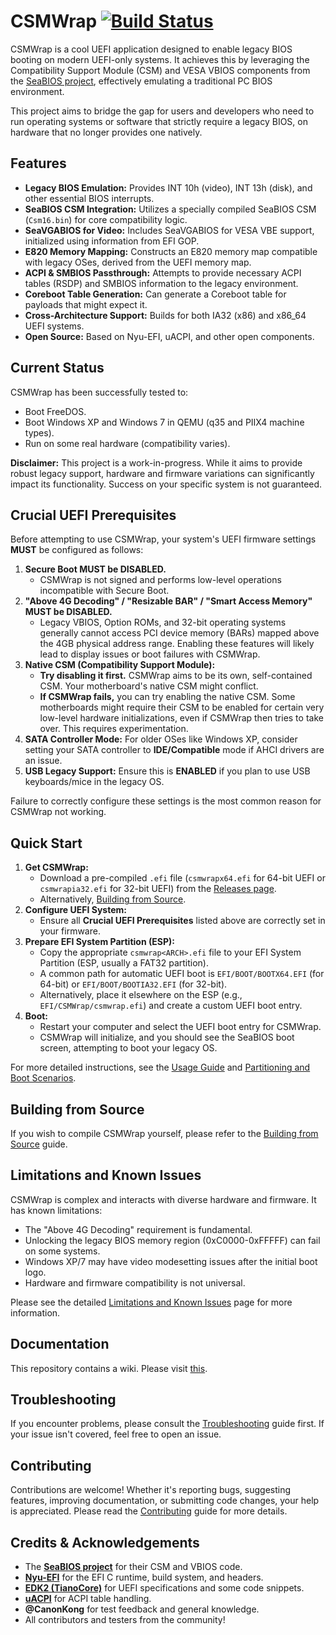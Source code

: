 # CSMWrap [![Build Status](https://github.com/FlyGoat/CSMWrap/actions/workflows/build.yml/badge.svg)](https://github.com/FlyGoat/CSMWrap/actions/workflows/build.yml)

CSMWrap is a cool UEFI application designed to enable legacy BIOS booting on modern UEFI-only systems. It achieves this by leveraging the Compatibility Support Module (CSM) and VESA VBIOS components from the [SeaBIOS project](https://www.seabios.org/), effectively emulating a traditional PC BIOS environment.

This project aims to bridge the gap for users and developers who need to run operating systems or software that strictly require a legacy BIOS, on hardware that no longer provides one natively.

## Features

*   **Legacy BIOS Emulation:** Provides INT 10h (video), INT 13h (disk), and other essential BIOS interrupts.
*   **SeaBIOS CSM Integration:** Utilizes a specially compiled SeaBIOS CSM (`Csm16.bin`) for core compatibility logic.
*   **SeaVGABIOS for Video:** Includes SeaVGABIOS for VESA VBE support, initialized using information from EFI GOP.
*   **E820 Memory Mapping:** Constructs an E820 memory map compatible with legacy OSes, derived from the UEFI memory map.
*   **ACPI & SMBIOS Passthrough:** Attempts to provide necessary ACPI tables (RSDP) and SMBIOS information to the legacy environment.
*   **Coreboot Table Generation:** Can generate a Coreboot table for payloads that might expect it.
*   **Cross-Architecture Support:** Builds for both IA32 (x86) and x86_64 UEFI systems.
*   **Open Source:** Based on Nyu-EFI, uACPI, and other open components.

## Current Status

CSMWrap has been successfully tested to:
*   Boot FreeDOS.
*   Boot Windows XP and Windows 7 in QEMU (q35 and PIIX4 machine types).
*   Run on some real hardware (compatibility varies).

**Disclaimer:** This project is a work-in-progress. While it aims to provide robust legacy support, hardware and firmware variations can significantly impact its functionality. Success on your specific system is not guaranteed.

## Crucial UEFI Prerequisites

Before attempting to use CSMWrap, your system's UEFI firmware settings **MUST** be configured as follows:

1.  **Secure Boot MUST be DISABLED.**
    *   CSMWrap is not signed and performs low-level operations incompatible with Secure Boot.
2.  **"Above 4G Decoding" / "Resizable BAR" / "Smart Access Memory" MUST be DISABLED.**
    *   Legacy VBIOS, Option ROMs, and 32-bit operating systems generally cannot access PCI device memory (BARs) mapped above the 4GB physical address range. Enabling these features will likely lead to display issues or boot failures with CSMWrap.
3.  **Native CSM (Compatibility Support Module):**
    *   **Try disabling it first.** CSMWrap aims to be its own, self-contained CSM. Your motherboard's native CSM might conflict.
    *   **If CSMWrap fails,** you can try enabling the native CSM. Some motherboards might require their CSM to be enabled for certain very low-level hardware initializations, even if CSMWrap then tries to take over. This requires experimentation.
4.  **SATA Controller Mode:** For older OSes like Windows XP, consider setting your SATA controller to **IDE/Compatible** mode if AHCI drivers are an issue.
5.  **USB Legacy Support:** Ensure this is **ENABLED** if you plan to use USB keyboards/mice in the legacy OS.

Failure to correctly configure these settings is the most common reason for CSMWrap not working.

## Quick Start

1.  **Get CSMWrap:**
    *   Download a pre-compiled `.efi` file (`csmwrapx64.efi` for 64-bit UEFI or `csmwrapia32.efi` for 32-bit UEFI) from the [Releases page](https://github.com/FlyGoat/CSMWrap/releases).
    *   Alternatively, [Building from Source](https://github.com/FlyGoat/CSMWrap/wiki/Building-from-Source).
2.  **Configure UEFI System:**
    *   Ensure all **Crucial UEFI Prerequisites** listed above are correctly set in your firmware.
3.  **Prepare EFI System Partition (ESP):**
    *   Copy the appropriate `csmwrap<ARCH>.efi` file to your EFI System Partition (ESP, usually a FAT32 partition).
    *   A common path for automatic UEFI boot is `EFI/BOOT/BOOTX64.EFI` (for 64-bit) or `EFI/BOOT/BOOTIA32.EFI` (for 32-bit).
    *   Alternatively, place it elsewhere on the ESP (e.g., `EFI/CSMWrap/csmwrap.efi`) and create a custom UEFI boot entry.
4.  **Boot:**
    *   Restart your computer and select the UEFI boot entry for CSMWrap.
    *   CSMWrap will initialize, and you should see the SeaBIOS boot screen, attempting to boot your legacy OS.

For more detailed instructions, see the [Usage Guide](https://github.com/FlyGoat/CSMWrap/wiki/Usage-Guide) and [Partitioning and Boot Scenarios](https://github.com/FlyGoat/CSMWrap/wiki/Partitioning-and-Boot-Scenarios).

## Building from Source

If you wish to compile CSMWrap yourself, please refer to the [Building from Source](https://github.com/FlyGoat/CSMWrap/wiki/Building-from-Source) guide.

## Limitations and Known Issues

CSMWrap is complex and interacts with diverse hardware and firmware. It has known limitations:
*   The "Above 4G Decoding" requirement is fundamental.
*   Unlocking the legacy BIOS memory region (0xC0000-0xFFFFF) can fail on some systems.
*   Windows XP/7 may have video modesetting issues after the initial boot logo.
*   Hardware and firmware compatibility is not universal.

Please see the detailed [Limitations and Known Issues](https://github.com/FlyGoat/CSMWrap/wiki/Limitations-and-Known-Issues) page for more information.

## Documentation

This repository contains a wiki. Please visit [this](https://github.com/FlyGoat/CSMWrap/wiki).

## Troubleshooting

If you encounter problems, please consult the [Troubleshooting](https://github.com/FlyGoat/CSMWrap/wiki/Troubleshooting) guide first. If your issue isn't covered, feel free to open an issue.

## Contributing

Contributions are welcome! Whether it's reporting bugs, suggesting features, improving documentation, or submitting code changes, your help is appreciated.
Please read the [Contributing](https://github.com/FlyGoat/CSMWrap/wiki/Contributing) guide for more details.

## Credits & Acknowledgements

*   The **[SeaBIOS project](https://www.seabios.org/)** for their CSM and VBIOS code.
*   **[Nyu-EFI](https://codeberg.org/osdev/nyu-efi)** for the EFI C runtime, build system, and headers.
*   **[EDK2 (TianoCore)](https://github.com/tianocore/edk2)** for UEFI specifications and some code snippets.
*   **[uACPI](https://github.com/uACPI/uACPI)** for ACPI table handling.
*   **@CanonKong** for test feedback and general knowledge.
*   All contributors and testers from the community!
